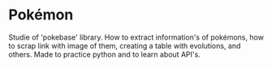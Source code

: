 # Pokémon
Studie of 'pokebase' library. How to extract information's of pokémons, how to scrap link with image of them, creating a table with evolutions, and others. Made to practice python and to learn about API's.
